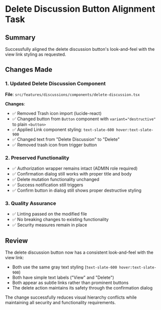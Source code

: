 # Delete Discussion Button Alignment Task

## Summary
Successfully aligned the delete discussion button's look-and-feel with the view link styling as requested.

## Changes Made

### 1. Updated Delete Discussion Component
**File**: `src/features/discussions/components/delete-discussion.tsx`

**Changes**:
- ✅ Removed Trash icon import (lucide-react)
- ✅ Changed button from `Button` component with `variant="destructive"` to plain `<button>`
- ✅ Applied Link component styling: `text-slate-600 hover:text-slate-900`
- ✅ Changed text from "Delete Discussion" to "Delete"
- ✅ Removed trash icon from trigger button

### 2. Preserved Functionality
- ✅ Authorization wrapper remains intact (ADMIN role required)
- ✅ Confirmation dialog still works with proper title and body
- ✅ Delete mutation functionality unchanged
- ✅ Success notification still triggers
- ✅ Confirm button in dialog still shows proper destructive styling

### 3. Quality Assurance
- ✅ Linting passed on the modified file
- ✅ No breaking changes to existing functionality
- ✅ Security measures remain in place

## Review

The delete discussion button now has a consistent look-and-feel with the view link:
- Both use the same gray text styling (`text-slate-600 hover:text-slate-900`)
- Both have simple text labels ("View" and "Delete")
- Both appear as subtle links rather than prominent buttons
- The delete action maintains its safety through the confirmation dialog

The change successfully reduces visual hierarchy conflicts while maintaining all security and functionality requirements.